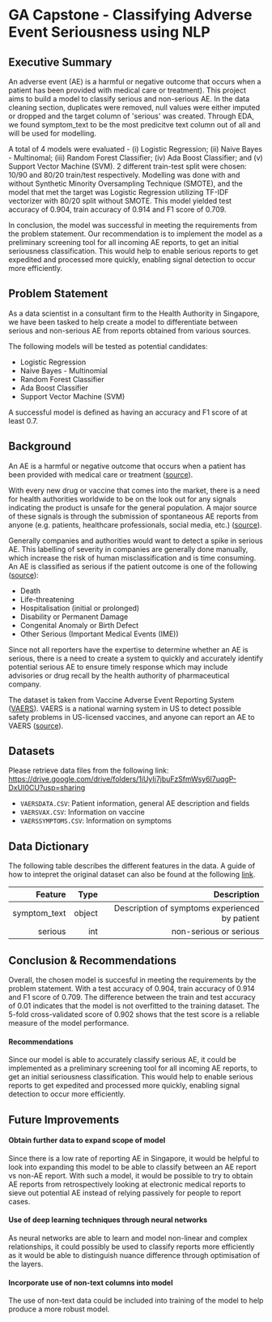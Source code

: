 
# GA Capstone - Classifying Adverse Event Seriousness using NLP

## Executive Summary
An adverse event (AE) is a harmful or negative outcome that occurs when a patient has been provided with medical care or treatment). This project aims to build a model to classify serious and non-serious AE. In the data cleaning section, duplicates were removed, null values were either imputed or dropped and the target column of 'serious' was created. Through EDA, we found symptom_text to be the most predicitve text column out of all and will be used for modelling.

A total of 4 models were evaluated - (i) Logistic Regression; (ii) Naive Bayes - Multinomal; (iii) Random Forest Classifier; (iv) Ada Boost Classifier; and (v) Support Vector Machine (SVM). 2 different train-test split were chosen: 10/90 and 80/20 train/test respectively. Modelling was done with and without Synthetic Minority Oversampling Technique (SMOTE), and the model that met the target was Logistic Regression utilizing TF-IDF vectorizer with 80/20 split without SMOTE. This model yielded test accuracy of 0.904, train accuracy of 0.914 and F1 score of 0.709.

In conclusion, the model was successful in meeting the requirements from the problem statement. Our recommendation is to implement the model as a preliminary screening tool for all incoming AE reports, to get an initial seriousness classification. This would help to enable serious reports to get expedited and processed more quickly, enabling signal detection to occur more efficiently.

## Problem Statement
As a data scientist in a consultant firm to the Health Authority in Singapore, we have been tasked to help create a model to differentiate between serious and non-serious AE from reports obtained from various sources.

The following models will be tested as potential candidates:
* Logistic Regression
* Naive Bayes - Multinomial
* Random Forest Classifier
* Ada Boost Classifier
* Support Vector Machine (SVM)

A successful model is defined as having an accuracy and F1 score of at least 0.7.

## Background
An AE is a harmful or negative outcome that occurs when a patient has been provided with medical care or treatment ([source](https://www.ncbi.nlm.nih.gov/books/NBK558963/)).

With every new drug or vaccine that comes into the market, there is a need for health authorities worldwide to be on the look out for any signals indicating the product is unsafe for the general population. A major source of these signals is through the submission of spontaneous AE reports from anyone (e.g. patients, healthcare professionals, social media, etc.) ([source](https://cioms.ch/wp-content/uploads/2018/03/WG8-Signal-Detection.pdf)).

Generally companies and authorities would want to detect a spike in serious AE. This labelling of severity in companies are generally done manually, which increase the risk of human misclassification and is time consuming. An AE is classified as serious if the patient outcome is one of the following ([source](https://www.fda.gov/safety/reporting-serious-problems-fda/what-serious-adverse-event)):
* Death
* Life-threatening
* Hospitalisation (initial or prolonged)
* Disability or Permanent Damage
* Congenital Anomaly or Birth Defect
* Other Serious (Important Medical Events (IME))

Since not all reporters have the expertise to determine whether an AE is serious, there is a need to create a system to quickly and accurately identify potential serious AE to ensure timely response which may include advisories or drug recall by the health authority of pharmaceutical company.

The dataset is taken from Vaccine Adverse Event Reporting System ([VAERS](https://vaers.hhs.gov/index.html)). VAERS is a national warning system in US to detect possible safety problems in US-licensed vaccines, and anyone can report an AE to VAERS ([source](https://vaers.hhs.gov/about.html)).

## Datasets
Please retrieve data files from the following link: https://drive.google.com/drive/folders/1iUyIj7jbuFzSfmWsy6I7uqgP-DxUI0CU?usp=sharing
* `VAERSDATA.CSV`: Patient information, general AE description and fields
* `VAERSVAX.CSV`: Information on vaccine
* `VAERSSYMPTOMS.CSV`: Information on symptoms

## Data Dictionary
The following table describes the different features in the data. A guide of how to intepret the original dataset can also be found at the following [link](https://vaers.hhs.gov/docs/VAERSDataUseGuide_en_September2021.pdf).

| Feature | Type | Description |
|---:|---:|---:|
| symptom_text | object | Description of symptoms experienced by patient |
| serious | int | non-serious or serious |

## Conclusion & Recommendations
Overall, the chosen model is succesful in meeting the requirements by the problem statement. With a test accuracy of 0.904, train accuracy of 0.914 and F1 score of 0.709. The difference between the train and test accuracy of 0.01 indicates that the model is not overfitted to the training dataset. The 5-fold cross-validated score of 0.902 shows that the test score is a reliable measure of the model performance.

#### Recommendations
Since our model is able to accurately classify serious AE, it could be implemented as a preliminary screening tool for all incoming AE reports, to get an initial seriousness classification. This would help to enable serious reports to get expedited and processed more quickly, enabling signal detection to occur more efficiently.

## Future Improvements
#### Obtain further data to expand scope of model
Since there is a low rate of reporting AE in Singapore, it would be helpful to look into expanding this model to be able to classify between an AE report vs non-AE report. With such a model, it would be possible to try to obtain AE reports from retrospectively looking at electronic medical reports to sieve out potential AE instead of relying passively for people to report cases.

#### Use of deep learning techniques through neural networks
As neural networks are able to learn and model non-linear and complex relationships, it could possibly be used to classify reports more efficiently as it would be able to distinguish nuance difference through optimisation of the layers.

#### Incorporate use of non-text columns into model
The use of non-text data could be included into training of the model to help produce a more robust model.
